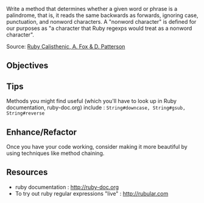 Write a method that determines whether a given word or phrase is a palindrome, that is, it reads the same backwards as forwards, ignoring case, punctuation, and nonword characters. A "nonword character" is defined for our purposes as "a character that Ruby regexps would treat as a nonword character".

Source: [Ruby Calisthenic, A. Fox & D. Patterson](http://www.ebc.com.br/sites/default/files/hw1rubycalisthenics.pdf)

## Objectives

## Tips
Methods you might find useful (which you'll have to look up in Ruby documentation, ruby-doc.org) include : `String#downcase, String#gsub, String#reverse`

## Enhance/Refactor
Once you have your code working, consider making it more beautiful by using techniques like method chaining.

## Resources
+ ruby documentation : http://ruby-doc.org
+ To try out ruby regular expressions "live" : http://rubular.com